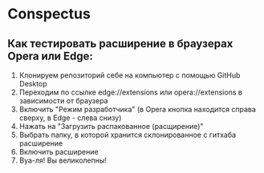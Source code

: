 # Conspectus
## Как тестировать расширение в браузерах Opera или Edge:
1) Клонируем репозиторий себе на компьютер с помощью GitHub Desktop
2) Переходим по ссылке edge://extensions или opera://extensions в зависимости от браузера
3) Включить "Режим разработчика" (в Opera кнопка находится справа сверху, в Edge - слева снизу)
4) Нажать на "Загрузить распакованное (расщирение)"
5) Выбрать папку, в которой хранится склонированное с гитхаба расширение
6) Включить расширение
7) Вуа-ля! Вы великолепны!